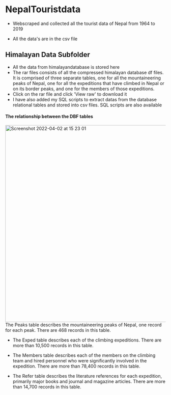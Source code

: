 # NepalTouristdata
- Webscraped and collected all the tourist data of Nepal from 1964 to 2019 

- All the data's are in the csv file

## Himalayan Data Subfolder
- All the data from himalayandatabase is stored here
- The rar files consists of all the compressed himalayan database df files. It is comprised of three separate tables, one for all the mountaineering peaks of Nepal, one for all the expeditions that have climbed in Nepal or on its border peaks, and one for the members of those expeditions.
- Click on the rar file and click 'View raw' to download it
- I have also added my SQL scripts to extract datas from the database relational tables and stored into csv files. SQL scripts are also available
#### The relationship between the DBF tables
<img width="619" alt="Screenshot 2022-04-02 at 15 23 01" src="https://user-images.githubusercontent.com/51405208/161377293-3204babb-6370-4985-8456-ba8c1479ce39.png">
The Peaks table describes the mountaineering peaks of Nepal, one record for
each peak. There are 468 records in this table.

- The Exped table describes each of the climbing expeditions. There are more
than 10,500 records in this table.

- The Members table describes each of the members on the climbing team and
hired personnel who were significantly involved in the expedition. There are
more than 78,400 records in this table.

- The Refer table describes the literature references for each expedition,
primarily major books and journal and magazine articles. There are more than
14,700 records in this table.
